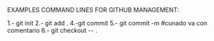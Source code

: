 EXAMPLES COMMAND LINES FOR GITHUB MANAGEMENT:

1.- git init
2.- git add . 
4.-git commit
5.- git commit -m #cunado va con comentario
6.- git checkout -- .